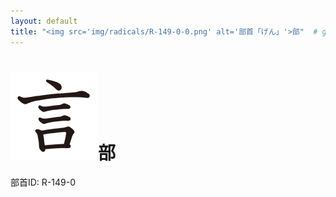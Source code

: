 ```yaml
---
layout: default
title: "<img src='img/radicals/R-149-0-0.png' alt='部首「げん」'>部"  # glyphをタイトルに使用
---
```


# <img src='img/radicals/R-149-0-0.png' alt='部首「げん」'>部
部首ID: R-149-0
